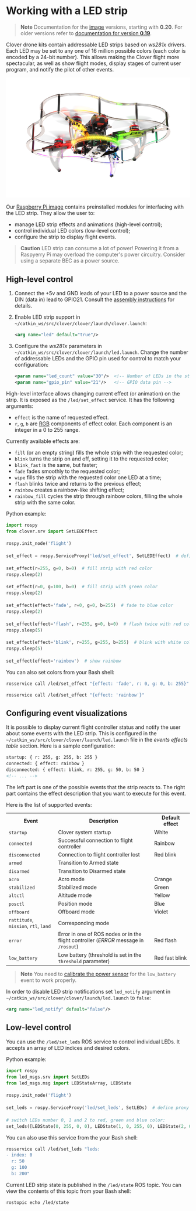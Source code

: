 # Working with a LED strip

> **Note** Documentation for the [image](image.md) versions, starting with **0.20**. For older versions refer to [documentation for version **0.19**](https://github.com/CopterExpress/clover/blob/v0.19/docs/en/leds.md).

Clover drone kits contain addressable LED strips based on *ws281x* drivers. Each LED may be set to any one of 16 million possible colors (each color is encoded by a 24-bit number). This allows making the Clover flight more spectacular, as well as show flight modes, display stages of current user program, and notify the pilot of other events.

<img src="../assets/clever-led.png" class="center" width=600>

Our [Raspberry Pi image](image.md) contains preinstalled modules for interfacing with the LED strip. They allow the user to:

* manage LED strip effects and animations (high-level control);
* control individual LED colors (low-level control);
* configure the strip to display flight events.

> **Caution** LED strip can consume a lot of power! Powering it from a Raspyerry Pi may overload the computer's power circuitry. Consider using a separate BEC as a power source.

## High-level control

1. Connect the +5v and GND leads of your LED to a power source and the DIN (data in) lead to GPIO21. Consult the [assembly instructions](assemble_4_2.md#installing-led-strip) for details.
2. Enable LED strip support in `~/catkin_ws/src/clover/clover/launch/clover.launch`:

    ```xml
    <arg name="led" default="true"/>
    ```

3. Configure the *ws281x* parameters in `~/catkin_ws/src/clover/clover/launch/led.launch`. Change the number of addressable LEDs and the GPIO pin used for control to match your configuration:

    ```xml
    <param name="led_count" value="30"/>  <!-- Number of LEDs in the strip -->
    <param name="gpio_pin" value="21"/>   <!-- GPIO data pin -->
    ```

High-level interface allows changing current effect (or animation) on the strip. It is exposed as the `/led/set_effect` service. It has the following arguments:

* `effect` is the name of requested effect.
* `r`, `g`, `b` are [RGB](https://en.wikipedia.org/wiki/RGB) components of effect color. Each component is an integer in a 0 to 255 range.

Currently available effects are:

* `fill` (or an empty string) fills the whole strip with the requested color;
* `blink` turns the strip on and off, setting it to the requested color;
* `blink_fast` is the same, but faster;
* `fade` fades smoothly to the requested color;
* `wipe` fills the strip with the requested color one LED at a time;
* `flash` blinks twice and returns to the previous effect;
* `rainbow` creates a rainbow-like shifting effect;
* `rainbow_fill` cycles the strip through rainbow colors, filling the whole strip with the same color.

Python example:

```python
import rospy
from clover.srv import SetLEDEffect

rospy.init_node('flight')

set_effect = rospy.ServiceProxy('led/set_effect', SetLEDEffect)  # define proxy to ROS-service

set_effect(r=255, g=0, b=0)  # fill strip with red color
rospy.sleep(2)

set_effect(r=0, g=100, b=0)  # fill strip with green color
rospy.sleep(2)

set_effect(effect='fade', r=0, g=0, b=255)  # fade to blue color
rospy.sleep(2)

set_effect(effect='flash', r=255, g=0, b=0)  # flash twice with red color
rospy.sleep(5)

set_effect(effect='blink', r=255, g=255, b=255)  # blink with white color
rospy.sleep(5)

set_effect(effect='rainbow')  # show rainbow
```

You can also set colors from your Bash shell:

```bash
rosservice call /led/set_effect "{effect: 'fade', r: 0, g: 0, b: 255}"
```

```bash
rosservice call /led/set_effect "{effect: 'rainbow'}"
```

## Configuring event visualizations

It is possible to display current flight controller status and notify the user about some events with the LED strip. This is configured in the `~/catkin_ws/src/clover/clover/launch/led.launch` file in the *events effects table* section. Here is a sample configuration:

```xml
startup: { r: 255, g: 255, b: 255 }
connected: { effect: rainbow }
disconnected: { effect: blink, r: 255, g: 50, b: 50 }
<!-- ... -->
```

The left part is one of the possible events that the strip reacts to. The right part contains the effect description that you want to execute for this event.

Here is the list of supported events:

<table>
  <tr><th>Event</th><th>Description</th><th>Default effect</th></tr>
  <tr><td><code>startup</code></td><td>Clover system startup</td><td>White</td></tr>
  <tr><td><code>connected</code></td><td>Successful connection to flight controller</td><td>Rainbow</td></tr>
  <tr><td><code>disconnected</code></td><td>Connection to flight controller lost</td><td><div class=circle style="background:rgb(255,50,50)"></div>Red&nbsp;blink</td></tr>
  <tr><td><code>armed</code></td><td>Transition to Armed state</td><td></td></tr>
  <tr><td><code>disarmed</code></td><td>Transition to Disarmed state</td><td></td></tr>
  <tr><td><code>acro</code></td><td>Acro mode</td><td><div class=circle style="background:rgb(245,155,0)"></div>Orange</td></tr>
  <tr><td><code>stabilized</code></td><td>Stabilized mode</td><td><div class=circle style="background:rgb(30,180,50)"></div>Green</td></tr>
  <tr><td><code>altctl</code></td><td>Altitude mode</td><td><div class=circle style="background:rgb(255,255,40)"></div>Yellow</td></tr>
  <tr><td><code>posctl</code></td><td>Position mode</td><td><div class=circle style="background:rgb(50,100,220)"></div>Blue</td></tr>
  <tr><td><code>offboard</code></td><td>Offboard mode</td><td><div class=circle style="background:rgb(220,20,250)"></div>Violet</td></tr>
  <tr><td><code>rattitude</code>, <code>mission</code>, <code>rtl</code>, <code>land</code></td><td>Corresponding mode</td><td></td></tr>
  <tr><td><code>error</code></td><td>Error in one of ROS nodes or in the flight controller (<i>ERROR</i> message in <code>/rosout</code>)</td><td><div class=circle style="background:rgb(255,0,0)"></div>Red flash</td></tr>
  <tr><td><code>low_battery</code></td><td>Low battery (threshold is set in the <code>threshold</code> parameter)</td><td><nobr><div class=circle style="background:rgb(255,0,0)"></div>Red fast blink</nobr></td></tr>
</table>

> **Note** You need to [calibrate the power sensor](power.md#calibrating-the-power-sensor) for the `low_battery` event to work properly.

In order to disable LED strip notifications set `led_notify` argument in `~/catkin_ws/src/clover/clover/launch/led.launch` to `false`:

```xml
<arg name="led_notify" default="false"/>
```

## Low-level control

You can use the `/led/set_leds` ROS service to control individual LEDs. It accepts an array of LED indices and desired colors.

Python example:

```python
import rospy
from led_msgs.srv import SetLEDs
from led_msgs.msg import LEDStateArray, LEDState

rospy.init_node('flight')

set_leds = rospy.ServiceProxy('led/set_leds', SetLEDs)  # define proxy to ROS service

# switch LEDs number 0, 1 and 2 to red, green and blue color:
set_leds([LEDState(0, 255, 0, 0), LEDState(1, 0, 255, 0), LEDState(2, 0, 0, 255)])
```

You can also use this service from the your Bash shell:

```bash
rosservice call /led/set_leds "leds:
- index: 0
  r: 50
  g: 100
  b: 200"
```

Current LED strip state is published in the `/led/state` ROS topic. You can view the contents of this topic from your Bash shell:

```bash
rostopic echo /led/state
```
